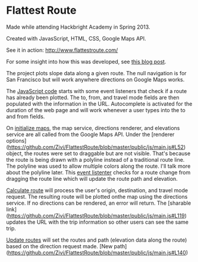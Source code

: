 # Flattest Route

Made while attending Hackbright Academy in Spring 2013.

Created with JavasScript, HTML, CSS, Google Maps API.

See it in action: http://www.flattestroute.com/

For some insight into how this was developed, see [this blog post](http://zivi.github.io/posts/iterating-to-success/).

The project plots slope data along a given route. The null navigation is for San Francisco but will work anywhere
directions on Google Maps works.

The [JavaScript code](https://github.com/Zivi/FlattestRoute/blob/master/public/js/main.js#L17) 
starts with some event listeners that check if a route has already been plotted. The to, from, and travel mode fields
are then populated with the information in the URL. Autocomplete is activated for the duration of the web page and
will work whenever a user types into the to and from fields.

On [initialize maps](https://github.com/Zivi/FlattestRoute/blob/master/public/js/main.js#L51), the map service,
directions renderer, and elevations service are all called from the Google Maps API. Under the [renderer options]
(https://github.com/Zivi/FlattestRoute/blob/master/public/js/main.js#L52) object, the routes were set to draggable but 
are not visible. That's because the route is being drawn with a polyline instead of a traditional route line. 
The polyline
was used to allow multiple colors along the route. I'll talk more about the polyline later.
This [event listenter](https://github.com/Zivi/FlattestRoute/blob/master/public/js/main.js#L78) checks for a route
change from dragging the route line which will update the route path and elevation.

[Calculate route](https://github.com/Zivi/FlattestRoute/blob/master/public/js/main.js#L97) will process the user's 
origin, destination, and travel mode request. The resulting route will be plotted onthe map using the directions service.
If no directions can be rendered, an error will return. The [sharable link]
(https://github.com/Zivi/FlattestRoute/blob/master/public/js/main.js#L119) updates the URL with the trip information
so other users can see the same trip.

[Update routes](https://github.com/Zivi/FlattestRoute/blob/master/public/js/main.js#L126) will set the routes and path
(elevation data along the route) based on the direction request made. [New path]
(https://github.com/Zivi/FlattestRoute/blob/master/public/js/main.js#L140)
